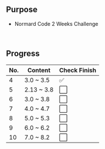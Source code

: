 ## Purpose
- Normard Code 2 Weeks Challenge

</br>

## Progress

| No. | Content | Check Finish |
|---|---|---|
| 4 | 3.0 ~ 3.5 | ✅ |
| 5 | 2.13 ~ 3.8 | ⬜️ |
| 6 | 3.0 ~ 3.8 | ⬜️ |
| 7 | 4.0 ~ 4.7 | ⬜️ |
| 8 | 5.0 ~ 5.3 | ⬜️ |
| 9 | 6.0 ~ 6.2 | ⬜️ |
| 10 | 7.0 ~ 8.2 | ⬜️ |

</br>
